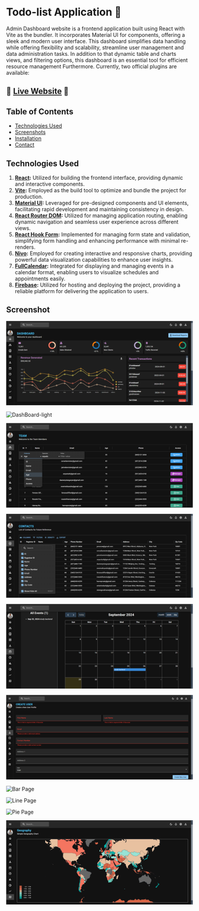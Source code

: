 # Todo-list Application 🙌

Admin Dashboard website is a frontend application built using React with Vite as the bundler. It incorporates Material UI for components, offering a sleek and modern user interface. This dashboard simplifies data handling while offering flexibility and scalability, streamline user management and data administration tasks. In addition to that dynamic table and charts views, and filtering options, this dashboard is an essential tool for efficient resource management Furthermore.
Currently, two official plugins are available:

## 🌟 [Live Website](https://admin-dashboard-52b2d.firebaseapp.com/) 🌟

## Table of Contents

- [Technologies Used](#technologies-used)
- [Screenshots](#screenshots)
- [Installation](#Installation)
- [Contact](#contact)
  
## Technologies Used
1. **[React](https://react.dev/learn):** Utilized for building the frontend interface, providing dynamic and interactive components.
2. **[Vite](https://vitejs.dev/guide/):** Employed as the build tool to optimize and bundle the project for production.
3. **[Material UI](https://mui.com/material-ui/getting-started/installation/):** Leveraged for pre-designed components and UI elements, facilitating rapid development and maintaining consistency in design.
4. **[React Router DOM](https://reactrouter.com/):** Utilized for managing application routing, enabling dynamic navigation and seamless user experience across different views.
5. **[React Hook Form](https://react-hook-form.com/):** Implemented for managing form state and validation, simplifying form handling and enhancing performance with minimal re-renders.
6. **[Nivo](https://nivo.rocks/):** Employed for creating interactive and responsive charts, providing powerful data visualization capabilities to enhance user insights. 
7. **[FullCalendar](https://fullcalendar.io/):** Integrated for displaying and managing events in a calendar format, enabling users to visualize schedules and appointments easily.
8. **[Firebase](https://firebase.google.com/?hl=en):** Utilized for hosting and deploying the project, providing a reliable platform for delivering the application to users.

## Screenshot

![DashBoard](screenshots/dashboard.png)

![DashBoard-light](screenshots/dashboard-light.png)

![Team Page](screenshots/team.png)

![Contacts Page](screenshots/contacts.png)

![Calender Page](screenshots/calender.png)

![Form Page](screenshots/form.png)

![Bar Page](screenshots/bar.png)

![Line Page](screenshots/line.png)

![Pie Page](screenshots/pie.png)

![Geography Page](screenshots/geo-chart.png)
